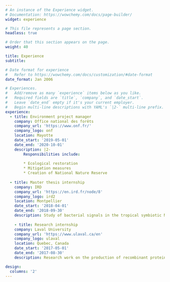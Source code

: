 ```yaml
---
# An instance of the Experience widget.
# Documentation: https://wowchemy.com/docs/page-builder/
widget: experience

# This file represents a page section.
headless: true

# Order that this section appears on the page.
weight: 40

title: Experience
subtitle:

# Date format for experience
#   Refer to https://wowchemy.com/docs/customization/#date-format
date_format: Jan 2006

# Experiences.
#   Add/remove as many `experience` items below as you like.
#   Required fields are `title`, `company`, and `date_start`.
#   Leave `date_end` empty if it's your current employer.
#   Begin multi-line descriptions with YAML's `|2-` multi-line prefix.
experience:
  - title: Environment project manager
    company: Office national des forêts
    company_url: 'https://www.onf.fr/' 
    company_logo: onf
    location: Mayotte 
    date_start: '2019-05-01' 
    date_end: '2020-10-01' 
    description: |2-
        Responsibilities include:
        
        * Ecological restoration
        * Mitigation measures
        * Creation of National Nature Reserve
        
  - title: Master thesis internship
    company: IRD
    company_url: 'https://en.ird.fr/node/8'
    company_logo: ird2
    location: Montpellier
    date_start: '2018-04-01'
    date_end: '2018-09-30'
    description: Study of bacterial signals in the tropical symbiotic N-fixation relationship Casuarina /Frankia. 
     
    - title: Research internship
    company: Laval University 
    company_url: 'https://www.ulaval.ca/en'
    company_logo: ulaval
    location: Quebec, Canada
    date_start: '2017-05-01'
    date_end: '2017-08-30'
    description: Research work on the production of recombinant proteins using Nicotiana benthamina.

design:
  columns: '2'
---
```

